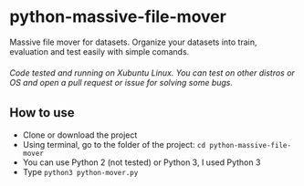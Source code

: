# python-massive-file-mover

Massive file mover for datasets. Organize your datasets into train, evaluation and test easily with simple comands.

###### Code tested and running on Xubuntu Linux. You can test on other distros or OS and open a pull request or issue for solving some bugs.

## How to use
* Clone or download the project
* Using terminal, go to the folder of the project: `cd python-massive-file-mover`
* You can use Python 2 (not tested) or Python 3, I used Python 3
* Type `python3 python-mover.py`
